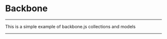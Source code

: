 Backbone
========
______________________________________________________________

This is a simple example of backbone.js collections and models
______________________________________________________________

